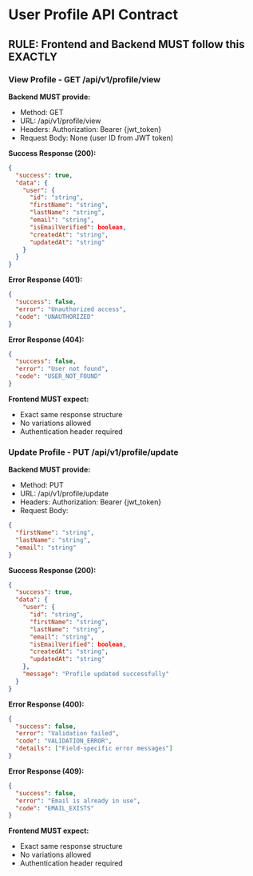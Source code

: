 # User Profile API Contract

## RULE: Frontend and Backend MUST follow this EXACTLY

### View Profile - GET /api/v1/profile/view
**Backend MUST provide:**
- Method: GET
- URL: /api/v1/profile/view
- Headers: Authorization: Bearer {jwt_token}
- Request Body: None (user ID from JWT token)

**Success Response (200):**
```json
{
  "success": true,
  "data": {
    "user": {
      "id": "string",
      "firstName": "string", 
      "lastName": "string",
      "email": "string",
      "isEmailVerified": boolean,
      "createdAt": "string",
      "updatedAt": "string"
    }
  }
}
```

**Error Response (401):**
```json
{
  "success": false,
  "error": "Unauthorized access",
  "code": "UNAUTHORIZED"
}
```

**Error Response (404):**
```json
{
  "success": false,
  "error": "User not found",
  "code": "USER_NOT_FOUND"
}
```

**Frontend MUST expect:**
- Exact same response structure
- No variations allowed
- Authentication header required

### Update Profile - PUT /api/v1/profile/update
**Backend MUST provide:**
- Method: PUT
- URL: /api/v1/profile/update
- Headers: Authorization: Bearer {jwt_token}
- Request Body:
```json
{
  "firstName": "string",
  "lastName": "string", 
  "email": "string"
}
```

**Success Response (200):**
```json
{
  "success": true,
  "data": {
    "user": {
      "id": "string",
      "firstName": "string",
      "lastName": "string", 
      "email": "string",
      "isEmailVerified": boolean,
      "createdAt": "string",
      "updatedAt": "string"
    },
    "message": "Profile updated successfully"
  }
}
```

**Error Response (400):**
```json
{
  "success": false,
  "error": "Validation failed",
  "code": "VALIDATION_ERROR",
  "details": ["Field-specific error messages"]
}
```

**Error Response (409):**
```json
{
  "success": false,
  "error": "Email is already in use",
  "code": "EMAIL_EXISTS"
}
```

**Frontend MUST expect:**
- Exact same response structure
- No variations allowed
- Authentication header required